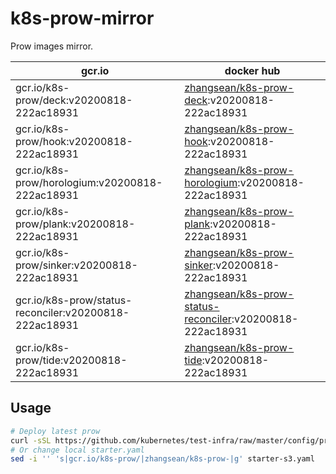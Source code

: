 # k8s-prow-mirror

Prow images mirror.

gcr.io | docker hub
---|---
gcr.io/k8s-prow/deck:v20200818-222ac18931 | [zhangsean/k8s-prow-deck](https://hub.docker.com/r/zhangsean/k8s-prow-deck):v20200818-222ac18931
gcr.io/k8s-prow/hook:v20200818-222ac18931 | [zhangsean/k8s-prow-hook](https://hub.docker.com/r/zhangsean/k8s-prow-hook):v20200818-222ac18931
gcr.io/k8s-prow/horologium:v20200818-222ac18931 | [zhangsean/k8s-prow-horologium](https://hub.docker.com/r/zhangsean/k8s-prow-horologium):v20200818-222ac18931
gcr.io/k8s-prow/plank:v20200818-222ac18931 | [zhangsean/k8s-prow-plank](https://hub.docker.com/r/zhangsean/k8s-prow-plank):v20200818-222ac18931
gcr.io/k8s-prow/sinker:v20200818-222ac18931 | [zhangsean/k8s-prow-sinker](https://hub.docker.com/r/zhangsean/k8s-prow-sinker):v20200818-222ac18931
gcr.io/k8s-prow/status-reconciler:v20200818-222ac18931 | [zhangsean/k8s-prow-status-reconciler](https://hub.docker.com/r/zhangsean/k8s-prow-status-reconciler):v20200818-222ac18931
gcr.io/k8s-prow/tide:v20200818-222ac18931 | [zhangsean/k8s-prow-tide](https://hub.docker.com/r/zhangsean/k8s-prow-tide):v20200818-222ac18931

## Usage

```bash
# Deploy latest prow
curl -sSL https://github.com/kubernetes/test-infra/raw/master/config/prow/cluster/starter-s3.yaml | sed 's|gcr.io/k8s-prow/|zhangsean/k8s-prow-|g' | kubectl apply -f -
# Or change local starter.yaml
sed -i '' 's|gcr.io/k8s-prow/|zhangsean/k8s-prow-|g' starter-s3.yaml
```
